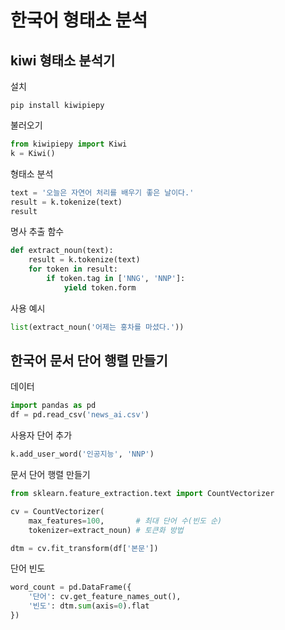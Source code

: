 # 한국어 형태소 분석

## kiwi 형태소 분석기

설치

```
pip install kiwipiepy
```

불러오기

```python
from kiwipiepy import Kiwi
k = Kiwi()
```

형태소 분석

```python
text = '오늘은 자연어 처리를 배우기 좋은 날이다.'
result = k.tokenize(text)
result
```

명사 추출 함수
```python
def extract_noun(text):
    result = k.tokenize(text)
    for token in result:
        if token.tag in ['NNG', 'NNP']:
            yield token.form
```

사용 예시

```python
list(extract_noun('어제는 홍차를 마셨다.'))
```

## 한국어 문서 단어 행렬 만들기 

데이터

```python
import pandas as pd
df = pd.read_csv('news_ai.csv')
```

사용자 단어 추가

```python
k.add_user_word('인공지능', 'NNP')
```

문서 단어 행렬 만들기 

```python
from sklearn.feature_extraction.text import CountVectorizer

cv = CountVectorizer(
    max_features=100,       # 최대 단어 수(빈도 순)
    tokenizer=extract_noun) # 토큰화 방법

dtm = cv.fit_transform(df['본문'])
```

단어 빈도 

```python
word_count = pd.DataFrame({
	'단어': cv.get_feature_names_out(),
	'빈도': dtm.sum(axis=0).flat
})
```